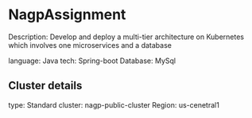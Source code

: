 # NagpAssignment
Description: Develop and deploy a multi-tier architecture on Kubernetes which involves one
microservices and a database

language: Java
tech: Spring-boot
Database: MySql


## Cluster details

type: Standard
cluster: nagp-public-cluster
Region: us-cenetral1

